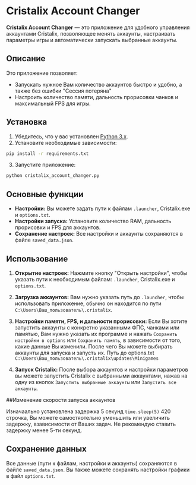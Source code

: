 
# Cristalix Account Changer

**Cristalix Account Changer** — это приложение для удобного управления аккаунтами Cristalix, позволяющее менять аккаунты, настраивать параметры игры и автоматически запускать выбранные аккаунты.

## Описание

Это приложение позволяет:

- Запускать нужное Вам количество аккаунтов быстро и удобно, а также без ошибки "Сессия потеряна"
- Настроить количество памяти, дальность прорисовки чанков и максимальный FPS для игры.


## Установка

1. Убедитесь, что у вас установлен [Python 3.x](https://www.python.org/downloads/).
2. Установите необходимые зависимости:

```bash
pip install -r requirements.txt
```

3. Запустите приложение:

```bash
python cristalix_account_changer.py
```

## Основные функции

- **Настройки:** Вы можете задать пути к файлам `.launcher`, Cristalix.exe и `options.txt`.
- **Настройки запуска:** Установите количество RAM, дальность прорисовки и FPS для аккаунтов.
- **Сохранение настроек:** Все настройки и аккаунты сохраняются в файле `saved_data.json`.

## Использование

1. **Открытие настроек:**
   Нажмите кнопку "Открыть настройки", чтобы указать пути к необходимым файлам: `.launcher`, Cristalix.exe и `options.txt`.

2. **Загрузка аккаунтов:**
   Вам нужно указать путь до `.launcher`, чтобы использовать приложение, обычно он находится по пути `C:\Users\Ваш_пользователь\.cristalix`.

3. **Настройки памяти, FPS, и дальности прорисовки:**
   Если Вы хотите запустить аккаунты с конкретно указанными ФПС, чанками или памятью, Вам нужно указать их программе и нажать `Сохранить настройки в options` или `Сохранить память`, в зависимости от того, какие данные Вы изменили. После чего Вы можете выбирать аккаунты для запуска и запусть их. Путь до options.txt `C:\Users\Ваш_пользователь\.cristalix\updates\Minigames` 

4. **Запуск Cristalix:**
   После выбора аккаунтов и настройки параметров вы можете запустить Cristalix с выбранными аккаунтами, нажав на одну из кнопок `Запустить выбранные аккаунты` или `Запустить все аккаунты`.

##Изменение скорости запуска аккаунтов

Изначаально установлена задержка 5 секунд `time.sleep(5)` 420 строчка, Вы можете самостяотельно уменьшить или увеличить задержку, взависимости от Ваших задач. 
Не рекомендую ставить задержку менее 5-ти секунд. 

## Сохранение данных

Все данные (пути к файлам, настройки и аккаунты) сохраняются в файле `saved_data.json`. Вы также можете сохранять настройки графики в файл `options.txt`.




